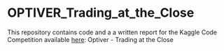 # OPTIVER_Trading_at_the_Close
This repository contains code and a a written report for the Kaggle Code Competition available [here](https://www.kaggle.com/competitions/optiver-trading-at-the-close/data): Optiver - Trading at the Close 
